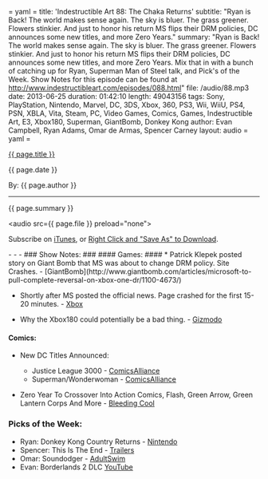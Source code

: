 = yaml =
title: 'Indestructible Art 88: The Chaka Returns'
subtitle: "Ryan is Back! The world makes sense again. The sky is bluer. The grass greener. Flowers stinkier. And just to honor his return MS flips their DRM policies, DC announces some new titles, and more Zero Years."
summary: "Ryan is Back! The world makes sense again. The sky is bluer. The grass greener. Flowers stinkier. And just to honor his return MS flips their DRM policies, DC announces some new titles, and more Zero Years. Mix that in with a bunch of catching up for Ryan, Superman Man of Steel talk, and Pick's of the Week. Show Notes for this episode can be found at http://www.indestructibleart.com/episodes/088.html"
file: /audio/88.mp3
date: 2013-06-25
duration: 01:42:10
length: 49043156
tags: Sony, PlayStation, Nintendo, Marvel, DC, 3DS, Xbox, 360, PS3, Wii, WiiU, PS4, PSN, XBLA, Vita, Steam, PC, Video Games, Comics, Games, Indestructible Art, E3, Xbox180, Superman, GiantBomb, Donkey Kong
author: Evan Campbell, Ryan Adams, Omar de Armas, Spencer Carney
layout: audio
= yaml =

<a href="{{ page.url }}" class='postTitleLink'><p class='postTitle'>{{ page.title }}</p></a>
<p class='postPublished'>{{ page.date }}</p>
<p class='postAuthor'>By: {{ page.author }}</p>
<hr>

<p class='podcastSummary'>{{ page.summary }}</p>

<audio src={{ page.file }} preload="none"></audio>
<p class='subLinks'>Subscribe on <a href='http://bit.ly/iapodcast'>iTunes</a>, or <a href={{ page.file }}>Right Click and "Save As" to Download</a>.</p>
- - -
### Show Notes:  ###
#### Games: ####
* Patrick Klepek posted story on Giant Bomb that MS was about to change DRM policy. Site Crashes. - [GiantBomb](http://www.giantbomb.com/articles/microsoft-to-pull-complete-reversal-on-xbox-one-dr/1100-4673/)

* Shortly after MS posted the official news. Page crashed for the first 15-20 minutes. - [Xbox](http://news.xbox.com/2013/06/update)

* Why the Xbox180 could potentially be a bad thing. - [Gizmodo](http://gizmodo.com/the-xbox-one-just-got-way-worse-and-its-our-fault-u514411905)
  
#### Comics: ####
* New DC Titles Announced:
    * Justice League 3000 - [ComicsAlliance](http://www.comicsalliance.com/2013/06/18/justice-league-3000-giffen-dematteis-kevin-maguire-dc-howard-porter/)
    * Superman/Wonderwoman - [ComicsAlliance](http://www.comicsalliance.com/2013/06/17/superman-wonder-woman-team-up-kiss-comic-charles-soule-tony-daniel/)

* Zero Year To Crossover Into Action Comics, Flash, Green Arrow, Green Lantern Corps And More - [Bleeding Cool](http://www.bleedingcool.com/2013/06/18/zero-year-to-crossover-into-action-comics-flash-green-arrow-green-lantern-corps-and-more/)
  
### Picks of the Week: ###
* Ryan: Donkey Kong Country Returns - [Nintendo](http://donkeykong.nintendo.com/)
* Spencer: This Is The End - [Trailers](http://trailers.apple.com/trailers/sony_pictures/thisistheend/)
* Omar: Soundodger - [AdultSwim](http://games.adultswim.com/soundodger-puzzle-online-game.html)
* Evan: Borderlands 2 DLC [YouTube](http://www.youtube.com/watch?v=_hVJ2dTU7RM)